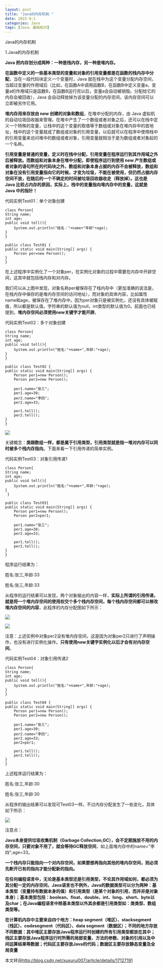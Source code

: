 ```yaml
---
layout: post
title: "Java的内存机制 "
date: 2015-9-1
categories: Java
tags: [Java，基础知识]
---
```

Java的内存机制

<!-- more -->



1.Java的内存机制

**Java 把内存划分成两种：一种是栈内存，另一种是堆内存。**

**在函数中定义的一些基本类型的变量和对象的引用变量都是在函数的栈内存中分配**，当在一段代码块定义一个变量时，Java 就在栈中为这个变量分配内存空间，当超过变量的作用域后（比如，在函数A中调用函数B，在函数B中定义变量a，变量a的作用域只是函数B，在函数B运行完以后，变量a会自动被销毁。分配给它的内存会被回收），Java 会自动释放掉为该变量分配的内存空间，该内存空间可以立即被另作它用。

**堆内存用来存放由 new 创建的对象和数组**，在堆中分配的内存，由 Java 虚拟机的自动垃圾回收器来管理。在堆中产生了一个数组或者对象之后，还可以在栈中定义一个特殊的变量，让栈中的这个变量的取值等于数组或对象在堆内存中的首地址，栈中的这个变量就成了数组或对象的引用变量，以后就可以在程序中使用栈中的引用变量来访问堆中的数组或者对象，引用变量就相当于是为数组或者对象起的一个名称。

**引用变量是普通的变量，定义时在栈中分配，引用变量在程序运行到其作用域之外后被释放。而数组和对象本身在堆中分配，即使程序运行到使用 new 产生数组或者对象的语句所在的代码块之外，数组和对象本身占据的内存不会被释放，数组和对象在没有引用变量指向它的时候，才变为垃圾，不能在被使用，但仍然占据内存空间不放，在随后的一个不确定的时间被垃圾回收器收走（释放掉）。这也是 Java 比较占内存的原因，实际上，栈中的变量指向堆内存中的变量，这就是 Java 中的指针！**

代码实例Test01：单个对象创建

    class Person{
    String name;
    int age;
    public void tell(){
        System.out.println("姓名："+name+"年龄"+age);
    }
    }

    public class Test01 {
    public static void main(String[] args) {
        Person per=new Person();
    }
    }

在上述程序中实例化了一个对象per，在实例化对象的过程中需要在内存中开辟空间，这其中就包括栈内存和对内存。

我们可以从上图中发现，对象名称per被保存在了栈内存中（更加准确的说法是，在栈内存中保存的是堆内存空间的访问地址），而对象的具体内容，比如属性name和age，被保存在了堆内存中。因为per对象只是被实例化，还没有具体被赋值，所以都是默认值。字符串的默认值为null，int类型的默认值为0。前面也已经提到，**堆内存空间必须使用new关键字才能开辟**。

代码实例Test02：多个对象创建

    class Person{
    String name;
    int age;
    public void tell(){
        System.out.println("姓名:"+name+",年龄:"+age);
    }
    }

    public class Test02 {
    public static void main(String[] args) {
        Person per1=new Person();
        Person per2=new Person();
        
        per1.name="张三";
        per1.age=30;
        per2.name="李四";
        per2.age=33;
        
        per1.tell();
        per2.tell();
    }
    }

![](http://img-storage.qiniudn.com/15-9-1/50638123.jpg)

关键概念：**类跟数组一样，都是属于引用类型，引用类型就是指一堆对内存可以同时被多个栈内存指向**。下面来看一下引用传递的简单实例。

代码实例Test03：对象引用传递1

    class Person{
    String name;
    int age;
    public void tell(){
        System.out.println("姓名:"+name+",年龄:"+age);
    }
     }

    public class Test03{
    public static void main(String[] args) {
        Person per1=new Person();
        Person per2=per1;
        
        per1.name="张三";
        per1.age=30;
        per2.age=33;
        
        per1.tell();
        per2.tell();
    }
    }

程序运行结果为：

姓名:张三,年龄:33

姓名:张三,年龄:33

从程序的运行结果可以发现，两个对象输出的内容一样，**实际上所谓的引用传递，就是将一个堆内存空间的使用权交个多个栈内存空间，每个栈内存空间都可以修改堆内存空间的内容**，此程序的内存分配图如下所示：

![](http://img-storage.qiniudn.com/15-9-1/47174557.jpg)

![](http://img-storage.qiniudn.com/15-9-1/85684937.jpg)

注意：上述实例中对象per2没有堆内存空间，这是因为对象per2只进行了声明操作，也没有进行实例化操作。**只有使用new关键字实例化以后才会有对内存空间**。

代码实例Test04：对象引用传递2

    class Person{
    String name;
    int age;
    public void tell(){
        System.out.println("姓名:"+name+",年龄:"+age);
    }
    }

    public class Test04 {
    public static void main(String[] args) {
        Person per1=new Person();
        Person per2=new Person();

        per1.name="张三";
        per1.age=30;
        per2.name="李四";
        per2.age=33;
        per2=per1;
        
        per1.tell();
        per2.tell();
    }
    }

上述程序运行结果为：

姓名:张三,年龄:30

姓名:张三,年龄:30

从程序的输出结果可以发现可Test03一样。不过内存分配发生了一些变化，具体如下所示：

![](http://img-storage.qiniudn.com/15-9-1/58623243.jpg)

注意点：

**Java本身提供垃圾收集机制（Garbage Collection,GC），会不定期施放不用的内存空间，只要对象不用了，就会等待GC释放空间**，如上面堆内存中的name="李四";age=33。

**一个栈内存只能指向一个对内存空间，如果要想再指向其他的堆内存空间，则必须先断开已有的指向才能分配新的指向。**

**在任何编程语言中，无论是基本类型还是引用类型，不论其作用域如何，都必须为其分配一定的内存空间，Java语言也不例外，Java的数据类型可以分为两种：基本类型（变量持有数据本身的值）和引用类型（是某个对象的引用，而并非是对象本身）；基本类型包括：boolean、float、double、int、long、short、byte以及char；在Java编程语言中除基本类型以外其余都是引用类型如：类类型、数组类型等。**


**在计算机内存中主要来自四个地方：heap segment（堆区）、stacksegment（栈区）、codesegment（代码区）、data segment（数据区）；不同的地方存放不同数据：其中堆区主要存放Java程序运行时创建的所有引用类型都放在其中；栈区主要存放Java程序运行时所需的局部变量、方法的参数、对象的引用以及中间运算结果等数据；代码区主要存放Java的代码；数据区主要存放静态变量及全局变量**

本文转自<http://blog.csdn.net/xuxurui007/article/details/17127191>